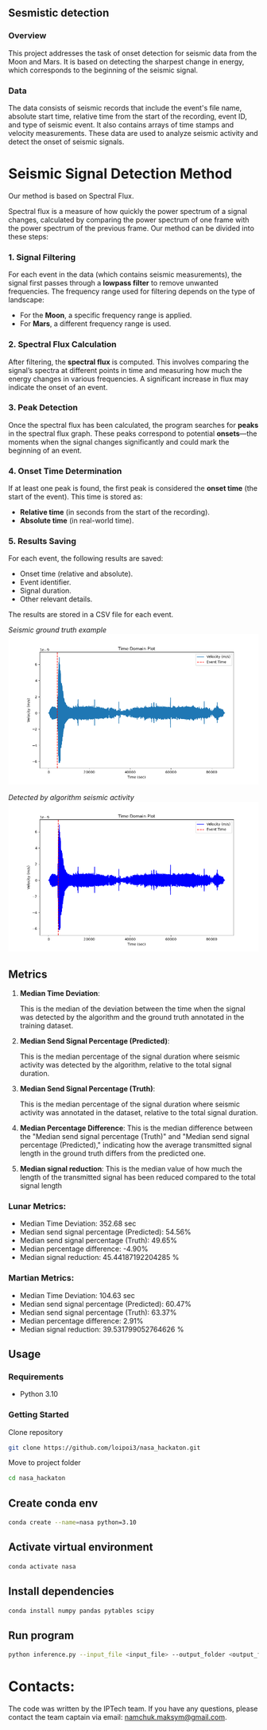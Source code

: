 ## Sesmistic detection 

### Overview
This project addresses the task of onset detection for seismic data from the Moon and Mars. It is based on detecting the sharpest change in energy, which corresponds to the beginning of the seismic signal.

### Data
The data consists of seismic records that include the event's file name, absolute start time, relative time from the start of the recording, event ID, and type of seismic event. It also contains arrays of time stamps and velocity measurements. These data are used to analyze seismic activity and detect the onset of seismic signals.

# Seismic Signal Detection Method

Our method is based on Spectral Flux.

Spectral flux is a measure of how quickly the power spectrum of a signal changes, calculated by comparing the power spectrum of one frame with the power spectrum of the previous frame.
Our method can be divided into these steps:

### 1. Signal Filtering
For each event in the data (which contains seismic measurements), the signal first passes through a **lowpass filter** to remove unwanted frequencies. The frequency range used for filtering depends on the type of landscape:
- For the **Moon**, a specific frequency range is applied.
- For **Mars**, a different frequency range is used.

### 2. Spectral Flux Calculation
After filtering, the **spectral flux** is computed. This involves comparing the signal’s spectra at different points in time and measuring how much the energy changes in various frequencies. A significant increase in flux may indicate the onset of an event.

### 3. Peak Detection
Once the spectral flux has been calculated, the program searches for **peaks** in the spectral flux graph. These peaks correspond to potential **onsets**—the moments when the signal changes significantly and could mark the beginning of an event.

### 4. Onset Time Determination
If at least one peak is found, the first peak is considered the **onset time** (the start of the event). This time is stored as:
- **Relative time** (in seconds from the start of the recording).
- **Absolute time** (in real-world time).

### 5. Results Saving
For each event, the following results are saved:
- Onset time (relative and absolute).
- Event identifier.
- Signal duration.
- Other relevant details.

The results are stored in a CSV file for each event.

*Seismic ground truth example*
![Seismic Data Visualization 1](example_images/evid00006_TRUTH.png)

*Detected by algorithm seismic activity*
![Seismic Data Visualization 2](example_images/evid00006_ORIGINAL_ONSET.png)


## Metrics

1. **Median Time Deviation**:

   This is the median of the deviation between the time when the signal was detected by the algorithm and the ground truth annotated in the training dataset.

2. **Median Send Signal Percentage (Predicted)**:

   This is the median percentage of the signal duration where seismic activity was detected by the algorithm, relative to the total signal duration.

3. **Median Send Signal Percentage (Truth)**:

   This is the median percentage of the signal duration where seismic activity was annotated in the dataset, relative to the total signal duration.

4. **Median Percentage Difference**:
   This is the median difference between the "Median send signal percentage (Truth)" and "Median send signal percentage (Predicted)," indicating how the average transmitted signal length in the ground truth differs from the predicted one.

5. **Median signal reduction**:
   This is the median value of how much the length of the transmitted signal has been reduced compared to the total signal length

### Lunar Metrics:
- Median Time Deviation: 352.68 sec
- Median send signal percentage (Predicted): 54.56%
- Median send signal percentage (Truth): 49.65%
- Median percentage difference: -4.90%
- Median signal reduction: 45.44187192204285 %

### Martian Metrics:
- Median Time Deviation: 104.63 sec
- Median send signal percentage (Predicted): 60.47%
- Median send signal percentage (Truth): 63.37%
- Median percentage difference: 2.91%
- Median signal reduction: 39.531799052764626 %

## Usage
### Requirements
- Python 3.10

### Getting Started
Clone repository
```bash
git clone https://github.com/loipoi3/nasa_hackaton.git
```
Move to project folder
```bash
cd nasa_hackaton
```
## Create conda env 
```bash
conda create --name=nasa python=3.10
```
## Activate virtual environment
```bash
conda activate nasa 
```
## Install dependencies 
```bash
conda install numpy pandas pytables scipy
```

## Run program
```bash
python inference.py --input_file <input_file> --output_folder <output_folder> --landscape <landscape> --mode <mode>
```

# Contacts:
The code was written by the IPTech team. If you have any questions, please contact the team captain via email: namchuk.maksym@gmail.com.

